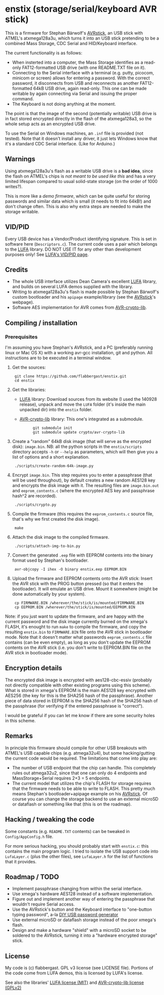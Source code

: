 # enstix (storage/serial/keyboard AVR stick)

This is a firmware for Stephan Bärwolf's
[AVRstick], an USB stick with
ATMEL's atxmega128a3u, which turns it into an USB stick pretending
to be a combined Mass Storage, CDC Serial and HID/Keyboard interface.

The current functionality is as follows:

 - When insterted into a computer, the Mass Storage identifies as a
   read-only FAT12-formatted USB drive (with one README.TXT file on it).
 - Connecting to the Serial interface with a terminal (e.g. putty,
   picocom, minicom or screen) allows for entering a password. With the
   correct password, it disconnects from USB and reconnects as another
   FAT12-formatted 64kB USB drive, again read-only. This one can be made
   writable by again connecting via Serial and issuing the proper
   command.
 - The Keyboard is not doing anything at the moment.

The point is that the image of the second (potentially writable) USB
drive is in fact stored encrypted directly in the flash of the
atxmega128a3, so the whole setup acts as an encrypted USB drive.

To use the Serial on Windows machines, an `.inf` file is provided (not
tested). Note that it doesn't install any driver, it just lets Windows
know that it's a standard CDC Serial interface. (Like for Arduino.)

## Warnings

Using atxmega128a3u's flash as a writable USB drive is a **bad idea**,
since the flash on ATMEL's chips is *not meant to be used like this* and
has a very limited lifespan compared to usual solid-state storage (on
the order of 1000 writes?).

This is more like a *demo firmware*, which can be quite useful for
storing passwords and similar data which is small (it needs to fit into
64kB!) and don't change often. This is also why extra steps are needed
to make the storage writable.

## VID/PID

Every USB device has a Vendor/Product identifying signature. This is set
in software here (`Descriptors.c`). The current code uses a pair which
belongs to the [LUFA] library. DO NOT USE IT for any other than
development purposes only! See [LUFA's VID/PID
page](http://www.fourwalledcubicle.com/files/LUFA/Doc/120730/html/_page__v_i_d_p_i_d.html).

## Credits

- The whole USB interface utilizes Dean Camera's excellent [LUFA]
  library, and builds on several LUFA demos supplied with the library.
- Writing to atxmega128a3u's flash is made possible by Stephan Bärwolf's
  custom bootloader and his `apipage` example/library (see the
  [AVRstick]'s webpage).
- Software AES implementation for AVR comes from
  [AVR-crypto-lib].

## Compiling / installation

### Prerequisites

I'm assuming you have Stephan's AVRstick, and a PC (preferably running
linux or Mac OS X) with a working avr-gcc installation, git and python.
All instructions are to be executed in a terminal window.

1. Get the sources:

        git clone https://github.com/flabbergast/enstix.git
        cd enstix

2. Get the libraries:

    - [LUFA] library: Download sources from its website (I used the
      140928 release), unpack and move the `LUFA` folder (it's inside
      the main unpacked dir) into the `enstix` folder.
    - [AVR-crypto-lib] library: This one's integrated as a submodule.

                git submodule init
                git submodule update crypto/avr-crypto-lib

3. Create a "random" 64kB disk image (that will serve as the encrypted
   disk): `image.bin`. NB: all the python scripts in the
   `enstix/scripts` directory accepts `-h` or `--help` as parameters, which
   will then give you a list of options and a short explanation.

        ./scripts/create-random-64k-image.py

4. Encrypt `image.bin`. This step requires you to enter a passphrase
   (that will be used throughout), by default creates a new random
   AES128 key and encrypts the disk image with it. The resulting files
   are `image.bin.out` and `eeprom_contents.c` (where the encrypted
   AES key and passphrase hash^2 are recorded).

        ./scripts/crypto.py

5. Compile the firmware (this requires the `eeprom_contents.c` source
   file, that's why we first created the disk image).

        make

6. Attach the disk image to the compiled firmware.

        ./scripts/attach-img-to-bin.py

7. Convert the generated `.eep` file with EEPROM contents into the
   binary format used by Stephan's bootloader.

        avr-objcopy -I ihex -O binary enstix.eep EEPROM.BIN

8. Upload the firmware and EEPROM contents onto the AVR stick: Insert
   the AVR stick with the PROG button pressed (so that it enters the
   bootloader). It will emulate an USB drive. Mount it somewhere (might
   be done automatically by your system).

        cp FIRMWARE.BIN /wherever/the/stick/is/mounted/FIRMWARE.BIN
        cp EEPROM.BIN /wherever/the/stick/is/mounted/EEPROM.BIN

Note: if you just want to update the firmware, and are happy with the
current password and the disk image currently burned on the xmega's
FLASH, it's enought to run `make` to compile the firmware, and copy the
resulting `enstix.bin` to `FIRMWARE.BIN` file onto the AVR stick in
bootloader mode. Note that it doesn't matter what passwords
`eeprom_contents.c` file contains (can be even empty), as long
as you don't update the EEPROM contents on the AVR stick (i.e. you don't
write to EEPROM.BIN file on the AVR stick in bootloader mode).

## Encryption details

The encrypted disk image is encrypted with aes128-cbc-essiv (probably
not directly compatible with other existing programs using this scheme).
What is stored in xmega's EEPROM is the main AES128 key encrypted with
AES256 (the key for this is the SHA256 hash of the passphrase).
Another piece of data stored in EEPROM is the SHA256 hash of the SHA256
hash of the passphrase (for verifying if the entered passphrase is
"correct").

I would be grateful if you can let me know if there are some security
holes in this scheme.

## Remarks

In principle this firmware should compile for other USB breakouts
with ATMEL's USB capable chips (e.g. atmega32u4), but some
hacking/gutting the current code would be required.  The limitations
that come into play are:

- The number of USB endpoint that the chip can handle. This completely
  rules out atmega32u2, since that one can only do 4 endpoints and
  MassStorage+Serial requires 2+3 = 5 endpoints.
- The current model that utilizes the chip's FLASH for storage requires
  that the firmware needs to be able to write to FLASH. This pretty much
  means Stephan's bootloader+apipage example on his [AVRstick].
  Of course you can change the storage backend to use an external
  microSD or dataflash or something like that (this is on the roadmap).

## Hacking / tweaking the code

Some constants (e.g. `README.TXT` contents) can be tweaked in
`Config/AppConfig.h` file.

For more serious hacking, you should probably start with `enstix.c`:
this contains the main program logic. I tried to isolate the USB support
code into `LufaLayer.c` (plus the other files), see `LufaLayer.h` for
the list of functions that it provides.

## Roadmap / TODO

- Implement passphrase changing from within the serial interface.
- Use xmega's hardware AES128 instead of a software implementation.
- Figure out and implement another way of entering the passphrase that
  wouldn't require Serial access.
- Use the AVRstick's button and the Keyboard interface to "one-button
  typing password", a-la [DIY USB password
  generator](http://codeandlife.com/2012/03/03/diy-usb-password-generator/)
- Use external microSD or dataflash storage instead of the poor xmega's
  flash.
- Design and make a hardware "shield" with a microSD socket to be
  soldered to the AVRstick, turning it into a "hardware encrypted
  storage" stick.

## License

My code is (c) flabbergast. GPL v3 license (see LICENSE file). Portions
of the code come from LUFA demos, this is licensed by LUFA's license.

See also the libraries' [LUFA
license (MIT)](http://www.fourwalledcubicle.com/files/LUFA/Doc/120730/html/_page__license_info.html) and
[AVR-crypto-lib license
(GPLv2)](https://git.cryptolib.org/?p=avr-crypto-lib.git;a=blob;f=LICENSE;h=92851102051bbf74b2794f4b8a9b7e04374932ee;hb=HEAD)


[AVRstick]: http://matrixstorm.com/avr/avrstick/
[LUFA]: http://www.fourwalledcubicle.com/LUFA.php
[AVR-crypto-lib]: https://git.cryptolib.org/avr-crypto-lib.git
